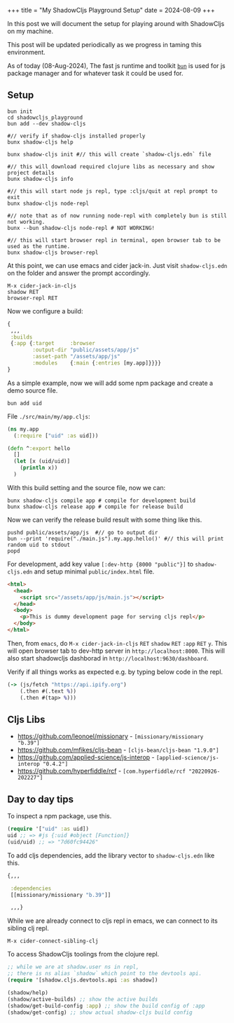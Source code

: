 +++
title = "My ShadowCljs Playground Setup"
date = 2024-08-09
+++

In this post we will document the setup for playing around with ShadowCljs on my
machine.

This post will be updated periodically as we progress in taming this
environment.

As of today (08-Aug-2024), The fast js runtime and toolkit
[`bun`](https://bun.sh) is used for js package manager and for whatever task it
could be used for.

## Setup

```shell
bun init
cd shadowcljs_playground
bun add --dev shadow-cljs

#// verify if shadow-cljs installed properly
bunx shadow-cljs help

bunx shadow-cljs init #// this will create `shadow-cljs.edn` file

#// this will download required clojure libs as necessary and show project details
bunx shadow-cljs info

#// this will start node js repl, type :cljs/quit at repl prompt to exit
bunx shadow-cljs node-repl

#// note that as of now running node-repl with completely bun is still not working.
bunx --bun shadow-cljs node-repl # NOT WORKING!

#// this will start browser repl in terminal, open browser tab to be used as the runtime.
bunx shadow-cljs browser-repl
```

At this point, we can use emacs and cider jack-in. Just visit `shadow-cljs.edn`
on the folder and answer the prompt accordingly.

```
M-x cider-jack-in-cljs
shadow RET
browser-repl RET
```

Now we configure a build:

```clojure
{
 ,,,
 :builds
 {:app {:target     :browser
        :output-dir "public/assets/app/js"
        :asset-path "/assets/app/js"
        :modules    {:main {:entries [my.app]}}}}
}
```

As a simple example, now we will add some npm package and create a demo source
file.

```shell
bun add uid
```

File `./src/main/my/app.cljs`:

```clojure
(ns my.app
  (:require ["uid" :as uid]))

(defn ^:export hello
  []
  (let [x (uid/uid)]
    (println x))
  )
```

With this build setting and the source file, now we can:

```shell
bunx shadow-cljs compile app # compile for development build
bunx shadow-cljs release app # compile for release build
```

Now we can verify the release build result with some thing like this.

```shell
pushd public/assets/app/js  #// go to output dir
bun --print 'require("./main.js").my.app.hello()' #// this will print random uid to stdout
popd
```

For development, add key value `[:dev-http {8000 "public"}]` to
`shadow-cljs.edn` and setup minimal `public/index.html` file.

```html
<html>
  <head>
    <script src="/assets/app/js/main.js"></script>
  </head>
  <body>
    <p>This is dummy development page for serving cljs repl</p>
  </body>
</html>
```

Then, from `emacs`, do `M-x cider-jack-in-cljs` `RET` `shadow` `RET` `:app`
`RET` `y`. This will open browser tab to dev-http server in
`http://localhost:8000`. This will also start shadowcljs dashborad in
`http://localhost:9630/dashboard`.

Verify if all things works as expected e.g. by typing below code in the repl.

```clojure
(-> (js/fetch "https://api.ipify.org")
    (.then #(.text %))
    (.then #(tap> %)))
```

## Cljs Libs

- https://github.com/leonoel/missionary - `[missionary/missionary "b.39"]`
- https://github.com/mfikes/cljs-bean - `[cljs-bean/cljs-bean "1.9.0"]`
- https://github.com/applied-science/js-interop - `[applied-science/js-interop "0.4.2"]`
- https://github.com/hyperfiddle/rcf - `[com.hyperfiddle/rcf "20220926-202227"]`

## Day to day tips

To inspect a npm package, use this.

```clojure
(require '["uid" :as uid])
uid ;; => #js {:uid #object [Function]}
(uid/uid) ;; => "7d60fc94426"
```

To add cljs dependencies, add the library vector to `shadow-cljs.edn` like this.

```clojure
{,,,

 :dependencies
 [[missionary/missionary "b.39"]]

 ,,,}
```

While we are already connect to cljs repl in emacs, we can connect to its
sibling clj repl.

```
M-x cider-connect-sibling-clj
```

To access ShadowCljs toolings from the clojure repl.

```clojure
;; while we are at shadow.user ns in repl,
;; there is ns alias `shadow` which point to the devtools api.
(require '[shadow.cljs.devtools.api :as shadow])

(shadow/help)
(shadow/active-builds) ;; show the active builds
(shadow/get-build-config :app) ;; show the build config of :app
(shadow/get-config) ;; show actual shadow-cljs build config
```
